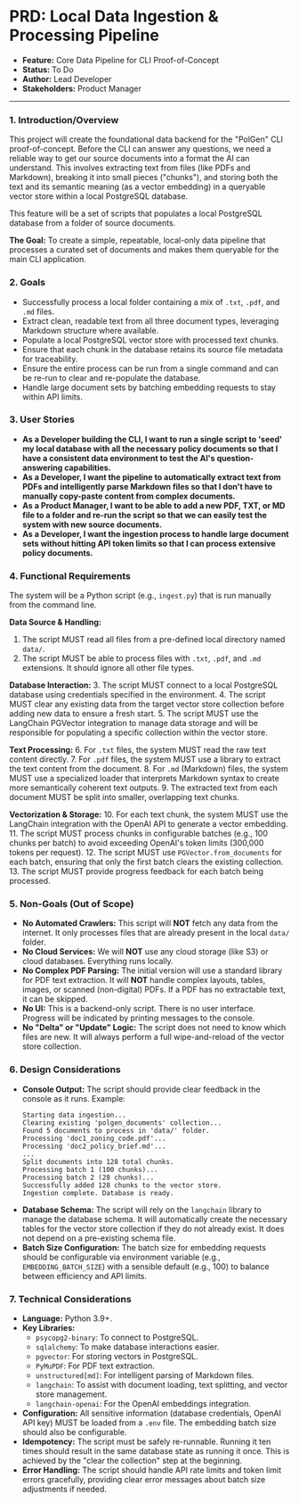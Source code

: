 # PRD: Local Data Ingestion & Processing Pipeline

-   **Feature:** Core Data Pipeline for CLI Proof-of-Concept
-   **Status:** To Do
-   **Author:** Lead Developer
-   **Stakeholders:** Product Manager

---

### 1. Introduction/Overview

This project will create the foundational data backend for the "PolGen" CLI proof-of-concept. Before the CLI can answer any questions, we need a reliable way to get our source documents into a format the AI can understand. This involves extracting text from files (like PDFs and Markdown), breaking it into small pieces ("chunks"), and storing both the text and its semantic meaning (as a vector embedding) in a queryable vector store within a local PostgreSQL database.

This feature will be a set of scripts that populates a local PostgreSQL database from a folder of source documents.

**The Goal:** To create a simple, repeatable, local-only data pipeline that processes a curated set of documents and makes them queryable for the main CLI application.

### 2. Goals

*   Successfully process a local folder containing a mix of `.txt`, `.pdf`, and `.md` files.
*   Extract clean, readable text from all three document types, leveraging Markdown structure where available.
*   Populate a local PostgreSQL vector store with processed text chunks.
*   Ensure that each chunk in the database retains its source file metadata for traceability.
*   Ensure the entire process can be run from a single command and can be re-run to clear and re-populate the database.
*   Handle large document sets by batching embedding requests to stay within API limits.

### 3. User Stories

*   **As a Developer building the CLI, I want to run a single script to 'seed' my local database with all the necessary policy documents so that I have a consistent data environment to test the AI's question-answering capabilities.**
*   **As a Developer, I want the pipeline to automatically extract text from PDFs and intelligently parse Markdown files so that I don't have to manually copy-paste content from complex documents.**
*   **As a Product Manager, I want to be able to add a new PDF, TXT, or MD file to a folder and re-run the script so that we can easily test the system with new source documents.**
*   **As a Developer, I want the ingestion process to handle large document sets without hitting API token limits so that I can process extensive policy documents.**

### 4. Functional Requirements

The system will be a Python script (e.g., `ingest.py`) that is run manually from the command line.

**Data Source & Handling:**
1.  The script MUST read all files from a pre-defined local directory named `data/`.
2.  The script MUST be able to process files with `.txt`, `.pdf`, and `.md` extensions. It should ignore all other file types.

**Database Interaction:**
3.  The script MUST connect to a local PostgreSQL database using credentials specified in the environment.
4.  The script MUST clear any existing data from the target vector store collection before adding new data to ensure a fresh start.
5.  The script MUST use the LangChain PGVector integration to manage data storage and will be responsible for populating a specific collection within the vector store.

**Text Processing:**
6.  For `.txt` files, the system MUST read the raw text content directly.
7.  For `.pdf` files, the system MUST use a library to extract the text content from the document.
8.  For `.md` (Markdown) files, the system MUST use a specialized loader that interprets Markdown syntax to create more semantically coherent text outputs.
9.  The extracted text from each document MUST be split into smaller, overlapping text chunks.

**Vectorization & Storage:**
10. For each text chunk, the system MUST use the LangChain integration with the OpenAI API to generate a vector embedding.
11. The script MUST process chunks in configurable batches (e.g., 100 chunks per batch) to avoid exceeding OpenAI's token limits (300,000 tokens per request).
12. The script MUST use `PGVector.from_documents` for each batch, ensuring that only the first batch clears the existing collection.
13. The script MUST provide progress feedback for each batch being processed.

### 5. Non-Goals (Out of Scope)

*   **No Automated Crawlers:** This script will **NOT** fetch any data from the internet. It only processes files that are already present in the local `data/` folder.
*   **No Cloud Services:** We will **NOT** use any cloud storage (like S3) or cloud databases. Everything runs locally.
*   **No Complex PDF Parsing:** The initial version will use a standard library for PDF text extraction. It will **NOT** handle complex layouts, tables, images, or scanned (non-digital) PDFs. If a PDF has no extractable text, it can be skipped.
*   **No UI:** This is a backend-only script. There is no user interface. Progress will be indicated by printing messages to the console.
*   **No "Delta" or "Update" Logic:** The script does not need to know which files are new. It will always perform a full wipe-and-reload of the vector store collection.

### 6. Design Considerations

*   **Console Output:** The script should provide clear feedback in the console as it runs. Example:
    ```
    Starting data ingestion...
    Clearing existing 'polgen_documents' collection...
    Found 5 documents to process in 'data/' folder.
    Processing 'doc1_zoning_code.pdf'...
    Processing 'doc2_policy_brief.md'...
    ...
    Split documents into 128 total chunks.
    Processing batch 1 (100 chunks)...
    Processing batch 2 (28 chunks)...
    Successfully added 128 chunks to the vector store.
    Ingestion complete. Database is ready.
    ```
*   **Database Schema:** The script will rely on the `langchain` library to manage the database schema. It will automatically create the necessary tables for the vector store collection if they do not already exist. It does not depend on a pre-existing schema file.
*   **Batch Size Configuration:** The batch size for embedding requests should be configurable via environment variable (e.g., `EMBEDDING_BATCH_SIZE`) with a sensible default (e.g., 100) to balance between efficiency and API limits.

### 7. Technical Considerations

*   **Language:** Python 3.9+.
*   **Key Libraries:**
    *   `psycopg2-binary`: To connect to PostgreSQL.
    *   `sqlalchemy`: To make database interactions easier.
    *   `pgvector`: For storing vectors in PostgreSQL.
    *   `PyMuPDF`: For PDF text extraction.
    *   `unstructured[md]`: For intelligent parsing of Markdown files.
    *   `langchain`: To assist with document loading, text splitting, and vector store management.
    *   `langchain-openai`: For the OpenAI embeddings integration.
*   **Configuration:** All sensitive information (database credentials, OpenAI API key) MUST be loaded from a `.env` file. The embedding batch size should also be configurable.
*   **Idempotency:** The script must be safely re-runnable. Running it ten times should result in the same database state as running it once. This is achieved by the "clear the collection" step at the beginning.
*   **Error Handling:** The script should handle API rate limits and token limit errors gracefully, providing clear error messages about batch size adjustments if needed.
